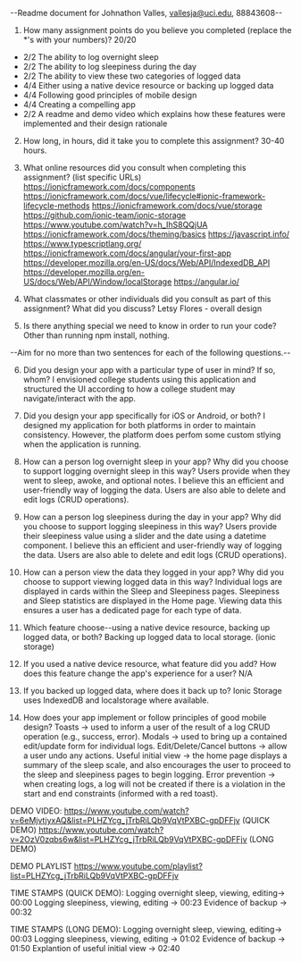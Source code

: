 --Readme document for Johnathon Valles, vallesja@uci.edu, 88843608--

1. How many assignment points do you believe you completed (replace the *'s with your numbers)?
20/20
- 2/2 The ability to log overnight sleep
- 2/2 The ability to log sleepiness during the day
- 2/2 The ability to view these two categories of logged data
- 4/4 Either using a native device resource or backing up logged data
- 4/4 Following good principles of mobile design
- 4/4 Creating a compelling app
- 2/2 A readme and demo video which explains how these features were implemented and their design rationale

2. How long, in hours, did it take you to complete this assignment?
30-40 hours.


3. What online resources did you consult when completing this assignment? (list specific URLs)
https://ionicframework.com/docs/components
https://ionicframework.com/docs/vue/lifecycle#ionic-framework-lifecycle-methods
https://ionicframework.com/docs/vue/storage
https://github.com/ionic-team/ionic-storage
https://www.youtube.com/watch?v=h_IhS8QQjUA
https://ionicframework.com/docs/theming/basics
https://javascript.info/
https://www.typescriptlang.org/
https://ionicframework.com/docs/angular/your-first-app
https://developer.mozilla.org/en-US/docs/Web/API/IndexedDB_API
https://developer.mozilla.org/en-US/docs/Web/API/Window/localStorage
https://angular.io/


4. What classmates or other individuals did you consult as part of this assignment? What did you discuss?
Letsy Flores - overall design


5. Is there anything special we need to know in order to run your code?
Other than running npm install, nothing.



--Aim for no more than two sentences for each of the following questions.--



6. Did you design your app with a particular type of user in mind? If so, whom?
I envisioned college students using this application and structured the UI according to
how a college student may navigate/interact with the app.


7. Did you design your app specifically for iOS or Android, or both?
I designed my application for both platforms in order to maintain consistency. However,
the platform does perfom some custom stlying when the application is running.


8. How can a person log overnight sleep in your app? Why did you choose to support logging overnight sleep in this way?
Users provide when they went to sleep, awoke, and optional notes.
I believe this an efficient and user-friendly way of logging the data.
Users are also able to delete and edit logs (CRUD operations).


9. How can a person log sleepiness during the day in your app? Why did you choose to support logging sleepiness in this way?
Users provide their sleepiness value using a slider and the date using a datetime component.
I believe this an efficient and user-friendly way of logging the data.
Users are also able to delete and edit logs (CRUD operations).


10. How can a person view the data they logged in your app? Why did you choose to support viewing logged data in this way?
Individual logs are displayed in cards within the Sleep and Sleepiness pages.
Sleepiness and Sleep statistics are displayed in the Home page.
Viewing data this ensures a user has a dedicated page for each type of data.


11. Which feature choose--using a native device resource, backing up logged data, or both?
Backing up logged data to local storage. (ionic storage)


12. If you used a native device resource, what feature did you add? How does this feature change the app's experience for a user?
N/A


13. If you backed up logged data, where does it back up to?
Ionic Storage uses IndexedDB and localstorage where available.


14. How does your app implement or follow principles of good mobile design?
Toasts -> used to inform a user of the result of a log CRUD operation (e.g., success, error).
Modals -> used to bring up a contained edit/update form for individual logs.
Edit/Delete/Cancel buttons -> allow a user undo any actions.
Useful initial view -> the home page displays a summary of the sleep scale, and also encourages the user to proceed to the sleep and sleepiness pages to begin logging.
Error prevention -> when creating logs, a log will not be created if there is a violation in the start and end constraints (informed with a red toast).


DEMO VIDEO:
https://www.youtube.com/watch?v=6eMjvtjyxAQ&list=PLHZYcg_jTrbRiLQb9VqVtPXBC-gpDFFjv  (QUICK DEMO)
https://www.youtube.com/watch?v=2OzV0zqbs6w&list=PLHZYcg_jTrbRiLQb9VqVtPXBC-gpDFFjv  (LONG DEMO)


DEMO PLAYLIST
https://www.youtube.com/playlist?list=PLHZYcg_jTrbRiLQb9VqVtPXBC-gpDFFjv


TIME STAMPS (QUICK DEMO):
Logging overnight sleep, viewing, editing-> 00:00
Logging sleepiness, viewing, editing -> 00:23
Evidence of backup -> 00:32


TIME STAMPS (LONG DEMO):
Logging overnight sleep, viewing, editing-> 00:03
Logging sleepiness, viewing, editing -> 01:02
Evidence of backup -> 01:50
Explantion of useful initial view -> 02:40
